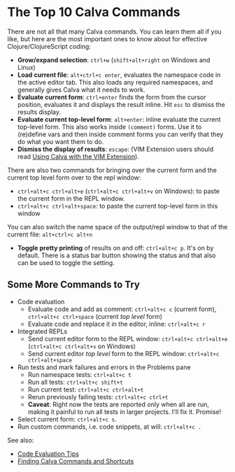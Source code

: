 # The Top 10 Calva Commands

There are not all that many Calva commands. You can learn them all if you like, but here are the most important ones to know about for effective Clojure/ClojureScript coding:

* **Grow/expand selection**: `ctrl+w` (`shift+alt+right` on Windows and Linux)
* **Load current file**: `alt+ctrl+c enter`, evaluates the namespace code in the active editor tab. This also loads any required namespaces, and generally gives Calva what it needs to work.
* **Evaluate current form**:  `ctrl+enter` finds the form from the cursor position, evaluates it and displays the result inline. Hit `esc` to dismiss the results display.
* **Evaluate current top-level form**: `alt+enter`: inline evaluate the current top-level form. This also works inside `(comment)` forms. Use it to (re)define vars and then inside comment forms you can verify that they do what you want them to do.
* **Dismiss the display of results**: `escape`: (VIM Extension users should read [Using Calva with the VIM Extension](vim.md)).

There are also two commands for bringing over the current form and the current top level form over to the repl window:

* `ctrl+alt+c ctrl+alt+e` (`ctrl+alt+c ctrl+alt+v` on Windows): to paste the current form in the REPL window.
* `ctrl+alt+c ctrl+alt+space`: to paste the current top-level form in this window

You can also switch the name space of the output/repl window to that of the current file: `alt+ctrl+c alt+n`

* **Toggle pretty printing** of results on and off: `ctrl+alt+c p`. It's on by default. There is a status bar button showing the status and that also can be used to toggle the setting.


## Some More Commands to Try
- Code evaluation
    - Evaluate code and add as comment: `ctrl+alt+c c` (current form), `ctrl+alt+c ctrl+space` (current _top level_ form)
    - Evaluate code and replace it in the editor, inline: `ctrl+alt+c r`
- Integrated REPLs
    - Send current editor form to the REPL window: `ctrl+alt+c ctrl+alt+e` (`ctrl+alt+c ctrl+alt+v` on Windows)
    - Send current editor *top level* form to the REPL window: `ctrl+alt+c ctrl+alt+space`
- Run tests and mark failures and errors in the Problems pane
    - Run namespace tests: `ctrl+alt+c t`
    - Run all tests: `ctrl+alt+c shift+t`
    - Run current test: `ctrl+alt+c ctrl+alt+t`
    - Rerun previously failing tests: `ctrl+alt+c ctrl+t`
    - **Caveat**: Right now the tests are reported only when all are run, making it painful to run all tests in larger projects. I'll fix it. Promise!
- Select current form: `ctrl+alt+c s`.
- Run custom commands, i.e. code snippets, at will: `ctrl+alt+c .`

See also:

* [Code Evaluation Tips](eval-tips.md)
* [Finding Calva Commands and Shortcuts](finding-commands.md)
